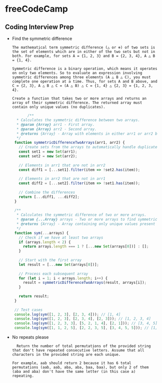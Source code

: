 # freeCodeCamp

## Coding Interview Prep
- Find the symmetric difference

      The mathematical term symmetric difference (△ or ⊕) of two sets is the set of elements which are in either of the two sets but not in both. For example, for sets A = {1, 2, 3} and B = {2, 3, 4}, A △ B = {1, 4}.
      
      Symmetric difference is a binary operation, which means it operates on only two elements. So to evaluate an expression involving symmetric differences among three elements (A △ B △ C), you must complete one operation at a time. Thus, for sets A and B above, and C = {2, 3}, A △ B △ C = (A △ B) △ C = {1, 4} △ {2, 3} = {1, 2, 3, 4}.
      
      Create a function that takes two or more arrays and returns an array of their symmetric difference. The returned array must contain only unique values (no duplicates).

     ```JavaScript
            /**
       * Calculates the symmetric difference between two arrays.
       * @param {Array} arr1 - First array.
       * @param {Array} arr2 - Second array.
       * @returns {Array} - Array with elements in either arr1 or arr2 but not both.
       */
      function symmetricDifferenceTwoArrays(arr1, arr2) {
        // Create sets from the arrays to automatically handle duplicates
        const set1 = new Set(arr1);
        const set2 = new Set(arr2);
        
        // Elements in arr1 that are not in arr2
        const diff1 = [...set1].filter(item => !set2.has(item));
        
        // Elements in arr2 that are not in arr1
        const diff2 = [...set2].filter(item => !set1.has(item));
        
        // Combine the differences
        return [...diff1, ...diff2];
      }
      
      /**
       * Calculates the symmetric difference of two or more arrays.
       * @param {...Array} arrays - Two or more arrays to find symmetric difference.
       * @returns {Array} - Array containing only unique values present in an odd number of input arrays.
       */
      function sym(...arrays) {
        // Check if we have at least two arrays
        if (arrays.length < 2) {
          return arrays.length === 1 ? [...new Set(arrays[0])] : [];
        }
        
        // Start with the first array
        let result = [...new Set(arrays[0])];
        
        // Process each subsequent array
        for (let i = 1; i < arrays.length; i++) {
          result = symmetricDifferenceTwoArrays(result, arrays[i]);
        }
        
        return result;
      }
      
      // Test cases
      console.log(sym([1, 2, 3], [2, 3, 4])); // [1, 4]
      console.log(sym([1, 2, 3], [2, 3, 4], [2, 3])); // [1, 2, 3, 4]
      console.log(sym([1, 2, 3, 3], [5, 2, 1, 4], [2, 1])); // [3, 4, 5]
      console.log(sym([1, 1, 2, 5], [2, 2, 3, 5], [3, 4, 5, 5])); // [1, 4, 5]
   ```

- No repeats please

        Return the number of total permutations of the provided string that don't have repeated consecutive letters. Assume that all characters in the provided string are each unique.
      
      For example, aab should return 2 because it has 6 total permutations (aab, aab, aba, aba, baa, baa), but only 2 of them (aba and aba) don't have the same letter (in this case a) repeating.
